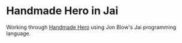 # Handmade Hero in Jai

Working through [Handmade Hero](https://guide.handmadehero.org/) using Jon Blow's Jai programming language.

